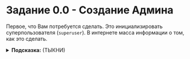 # Задание 0.0 - Создание Админа

Первое, что Вам потребуется сделать. Это инициализировать суперпользователя (`superuser`). В интернете масса информации о том, как это сделать.

<details>
<summary><b>Подсказка:</b> (ТЫКНИ)</summary>
- Вам нужно войти внутрь контейнера для создания суперпользователя
</details>